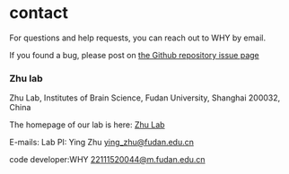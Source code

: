 # contact

For questions and help requests, you can reach out to WHY by email.  

If you found a bug, please post on [the Github repository issue page](https://github.com/ocean-debug/TFdisc/issues)

### Zhu lab
Zhu Lab, Institutes of Brain Science, Fudan University, Shanghai 200032, China  

The homepage of our lab is here: [Zhu Lab](https://zhuy-lab.fudan.edu.cn)

E-mails:
Lab PI: Ying Zhu <ying_zhu@fudan.edu.cn>

code developer:WHY <22111520044@m.fudan.edu.cn>

